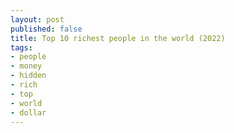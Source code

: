 ```yaml
---
layout: post
published: false
title: Top 10 richest people in the world (2022)
tags:
- people
- money
- hidden
- rich
- top
- world
- dollar
---
```

